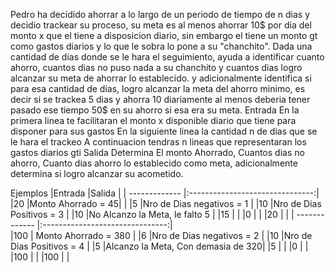 Pedro ha decidido ahorrar a lo largo de un periodo de tiempo de n dias y decidio trackear su proceso,  su meta es al menos ahorrar 10$ por dia del monto x que el tiene a disposicion diario, sin embargo el tiene un monto gt como gastos diarios  y lo que le sobra lo pone a su "chanchito".
Dada una cantidad de dias donde se le hara el seguimiento, ayuda a identificar cuanto ahorro, cuantos dias no puso nada a su chanchito y cuantos dias logro alcanzar su  meta de ahorrar lo establecido. y adicionalmente identifica si para esa cantidad de dias, logro alcanzar la meta del ahorro minimo, es decir si se trackea 5 dias y ahorra 10 diariamente al menos deberia tener pasado ese tiempo 50$ en su ahorro si esa era su meta.
Entrada
En la primera linea te facilitaran el monto x disponible diario que tiene para disponer para sus gastos
En la siguiente linea la cantidad n de dias que se le hara el trackeo
A continuacion tendras n lineas que representaran los gastos diarios gti
Salida
Determina El monto Ahorrado, Cuantos dias no ahorro, Cuanto dias ahorro lo establecido como meta, adicionalmente determina si logro alcanzar su acometido.

Ejemplos
|Entrada					|Salida           |
| ------------- |:-------------------------------:|         
|20						|Monto Ahorrado = 45|               |
|5						|Nro de Dias negativos = 1          |
|10						|Nro de Dias Positivos = 3          |
|10						|No Alcanzo la Meta, le falto 5     |
|15                     |                                   |
|0                      |                                   |
|20                     |                                   |
| ------------- |:-------------------------------:|         
|100					|	Monto Ahorrado = 380            |
|6						|Nro de Dias negativos = 2          |
|10						|Nro de Dias Positivos = 4          |
|5						|Alcanzo la Meta, Con demasia de 320|
|5                      |                                   |
|0                      |                                   |
|100                    |                                   |
|100                    |                                   |